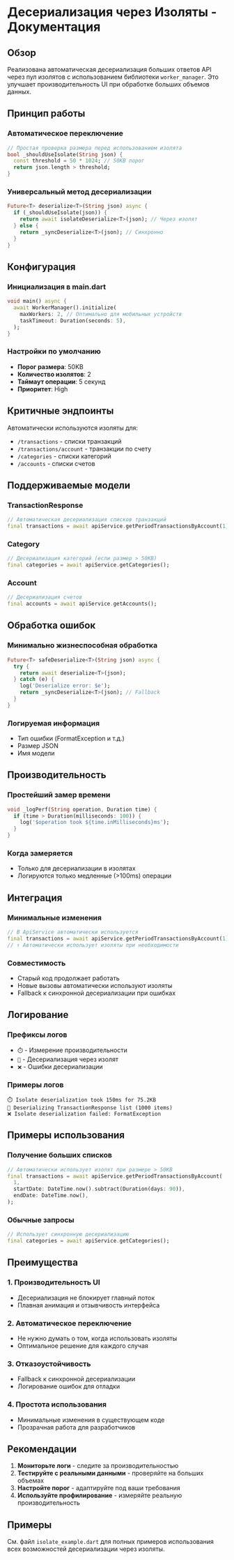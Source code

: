 # Десериализация через Изоляты - Документация

## Обзор

Реализована автоматическая десериализация больших ответов API через пул изолятов с использованием библиотеки `worker_manager`. Это улучшает производительность UI при обработке больших объемов данных.

## Принцип работы

### Автоматическое переключение
```dart
// Простая проверка размера перед использованием изолята
bool _shouldUseIsolate(String json) {
  const threshold = 50 * 1024; // 50KB порог
  return json.length > threshold;
}
```

### Универсальный метод десериализации
```dart
Future<T> deserialize<T>(String json) async {
  if (_shouldUseIsolate(json)) {
    return await isolateDeserialize<T>(json); // Через изолят
  } else {
    return _syncDeserialize<T>(json); // Синхронно
  }
}
```

## Конфигурация

### Инициализация в main.dart
```dart
void main() async {
  await WorkerManager().initialize(
    maxWorkers: 2, // Оптимально для мобильных устройств
    taskTimeout: Duration(seconds: 5),
  );
}
```

### Настройки по умолчанию
- **Порог размера**: 50KB
- **Количество изолятов**: 2
- **Таймаут операции**: 5 секунд
- **Приоритет**: High

## Критичные эндпоинты

Автоматически используются изоляты для:
- `/transactions` - списки транзакций
- `/transactions/account` - транзакции по счету
- `/categories` - списки категорий
- `/accounts` - списки счетов

## Поддерживаемые модели

### TransactionResponse
```dart
// Автоматическая десериализация списков транзакций
final transactions = await apiService.getPeriodTransactionsByAccount(1);
```

### Category
```dart
// Десериализация категорий (если размер > 50KB)
final categories = await apiService.getCategories();
```

### Account
```dart
// Десериализация счетов
final accounts = await apiService.getAccounts();
```

## Обработка ошибок

### Минимально жизнеспособная обработка
```dart
Future<T> safeDeserialize<T>(String json) async {
  try {
    return await deserialize<T>(json);
  } catch (e) {
    log('Deserialize error: $e');
    return _syncDeserialize<T>(json); // Fallback
  }
}
```

### Логируемая информация
- Тип ошибки (FormatException и т.д.)
- Размер JSON
- Имя модели

## Производительность

### Простейший замер времени
```dart
void _logPerf(String operation, Duration time) {
  if (time > Duration(milliseconds: 100)) {
    log('$operation took ${time.inMilliseconds}ms');
  }
}
```

### Когда замеряется
- Только для десериализации в изолятах
- Логируются только медленные (>100ms) операции

## Интеграция

### Минимальные изменения
```dart
// В ApiService автоматически используется
final transactions = await apiService.getPeriodTransactionsByAccount(1);
// ↑ Автоматически использует изоляты при необходимости
```

### Совместимость
- Старый код продолжает работать
- Новые вызовы автоматически используют изоляты
- Fallback к синхронной десериализации при ошибках

## Логирование

### Префиксы логов
- `⏱️` - Измерение производительности
- `🔄` - Десериализация через изолят
- `❌` - Ошибки десериализации

### Примеры логов
```
⏱️ Isolate deserialization took 150ms for 75.2KB
🔄 Deserializing TransactionResponse list (1000 items)
❌ Isolate deserialization failed: FormatException
```

## Примеры использования

### Получение больших списков
```dart
// Автоматически использует изолят при размере > 50KB
final transactions = await apiService.getPeriodTransactionsByAccount(
  1,
  startDate: DateTime.now().subtract(Duration(days: 90)),
  endDate: DateTime.now(),
);
```

### Обычные запросы
```dart
// Использует синхронную десериализацию
final categories = await apiService.getCategories();
```

## Преимущества

### 1. Производительность UI
- Десериализация не блокирует главный поток
- Плавная анимация и отзывчивость интерфейса

### 2. Автоматическое переключение
- Не нужно думать о том, когда использовать изоляты
- Оптимальное решение для каждого случая

### 3. Отказоустойчивость
- Fallback к синхронной десериализации
- Логирование ошибок для отладки

### 4. Простота использования
- Минимальные изменения в существующем коде
- Прозрачная работа для разработчиков

## Рекомендации

1. **Мониторьте логи** - следите за производительностью
2. **Тестируйте с реальными данными** - проверяйте на больших объемах
3. **Настройте порог** - адаптируйте под ваши требования
4. **Используйте профилирование** - измеряйте реальную производительность

## Примеры

См. файл `isolate_example.dart` для полных примеров использования всех возможностей десериализации через изоляты. 